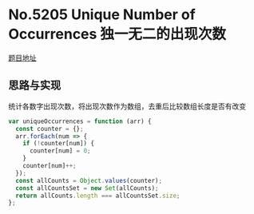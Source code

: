 # No.5205 Unique Number of Occurrences 独一无二的出现次数

[题目地址](https://leetcode-cn.com/problems/unique-number-of-occurrences/)

## 思路与实现

统计各数字出现次数，将出现次数作为数组，去重后比较数组长度是否有改变

```javascript
var uniqueOccurrences = function (arr) {
  const counter = {};
  arr.forEach(num => {
    if (!counter[num]) {
      counter[num] = 0;
    }
    counter[num]++;
  });
  const allCounts = Object.values(counter);
  const allCountsSet = new Set(allCounts);
  return allCounts.length === allCountsSet.size;
};
```